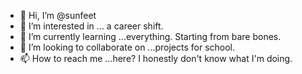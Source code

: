 - 👋 Hi, I’m @sunfeet
- 👀 I’m interested in ... a career shift.  
- 🌱 I’m currently learning ...everything.  Starting from bare bones.
- 💞️ I’m looking to collaborate on ...projects for school.
- 📫 How to reach me ...here?  I honestly don't know what I'm doing.

<!---
sunfeet/sunfeet is a ✨ special ✨ repository because its `README.md` (this file) appears on your GitHub profile.
You can click the Preview link to take a look at your changes.
--->
